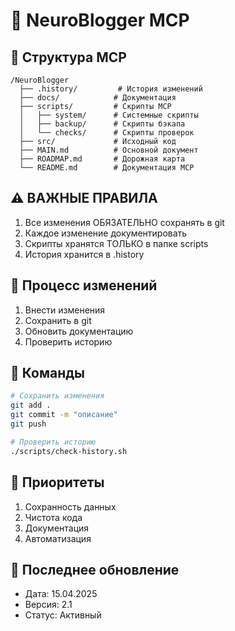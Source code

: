 # 🤖 NeuroBlogger MCP

## 📁 Структура MCP
```
/NeuroBlogger
  ├── .history/         # История изменений
  ├── docs/            # Документация
  ├── scripts/         # Скрипты MCP
  │   ├── system/      # Системные скрипты
  │   ├── backup/      # Скрипты бэкапа
  │   └── checks/      # Скрипты проверок
  ├── src/             # Исходный код
  ├── MAIN.md          # Основной документ
  ├── ROADMAP.md       # Дорожная карта
  └── README.md        # Документация MCP
```

## ⚠️ ВАЖНЫЕ ПРАВИЛА
1. Все изменения ОБЯЗАТЕЛЬНО сохранять в git
2. Каждое изменение документировать
3. Скрипты хранятся ТОЛЬКО в папке scripts
4. История хранится в .history

## 🔄 Процесс изменений
1. Внести изменения
2. Сохранить в git
3. Обновить документацию
4. Проверить историю

## 📝 Команды
```bash
# Сохранить изменения
git add .
git commit -m "описание"
git push

# Проверить историю
./scripts/check-history.sh
```

## 🎯 Приоритеты
1. Сохранность данных
2. Чистота кода
3. Документация
4. Автоматизация

## 📅 Последнее обновление
- Дата: 15.04.2025
- Версия: 2.1
- Статус: Активный 